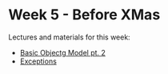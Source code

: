 # Week 5 - Before XMas

Lectures and materials for this week:

* [Basic Objectg Model pt. 2](https://ruby.hackbulgaria.com/lectures/08#/)
* [Exceptions](https://ruby.hackbulgaria.com/lectures/09#/)
